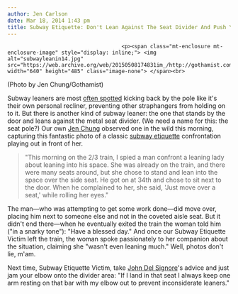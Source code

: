 ```yaml
---
author: Jen Carlson
date: Mar 18, 2014 1:43 pm
title: Subway Etiquette: Don't Lean Against The Seat Divider And Push Your Stupid Coat In My Face
---
```


	
										<p><span class="mt-enclosure mt-enclosure-image" style="display: inline;"> <img alt="subwayleanin14.jpg" src="https://web.archive.org/web/20150508174831im_/http://gothamist.com/attachments/arts_jen/subwayleanin14.jpg" width="640" height="485" class="image-none"> </span><br>
<span class="photo_caption">(Photo by Jen Chung/Gothamist)<span></span></span></p>

<p>Subway leaners are most <a href="https://web.archive.org/web/20150508174831/http://gothamist.com/2012/03/15/subway_etiquette_101_please_dont_hu.php">often spotted</a> kicking back by the pole like it&apos;s their own personal recliner, preventing other straphangers from holding on to it. But there is another kind of subway leaner: the one that stands by the door and leans against the metal seat divider. (We need a name for this: the seat pole?) Our own <a href="https://web.archive.org/web/20150508174831/http://twitter.com/jenchung">Jen Chung</a> observed one in the wild this morning, capturing this fantastic photo of a classic <a href="https://web.archive.org/web/20150508174831/http://gothamist.com/tags/subwayetiquette">subway etiquette</a> confrontation playing out in front of her. </p>

<blockquote>&quot;This morning on the 2/3 train, I spied a man confront a leaning lady about leaning into his space. She was already on the train, and there were many seats around, but she chose to stand and lean into the space over the side seat. He got on at 34th and chose to sit next to the door. When he complained to her, she said, &apos;Just move over a seat,&apos; while rolling her eyes.&quot;</blockquote>

<p>The man&#x2014;who was attempting to get some work done&#x2014;did move over, placing him next to someone else and not in the coveted aisle seat. But it didn&apos;t end there&#x2014;when he eventually exited the train the woman told him (&quot;in a snarky tone&quot;): &quot;Have a blessed day.&quot; And once our Subway Etiquette Victim left the train, the woman spoke passionately to her companion about the situation, claiming she &quot;wasn&apos;t even leaning much.&quot; Well, photos don&apos;t lie, m&apos;am.</p>

<p>Next time, Subway Etiquette Victim, take <a href="https://web.archive.org/web/20150508174831/http://twitter.com/johndelsignore">John Del Signore</a>&apos;s advice and just jam your elbow onto the divider area: &quot;If I land in that seat I always keep one arm resting on that bar with my elbow out to prevent inconsiderate leaners.&quot;</p>					
										
									
				